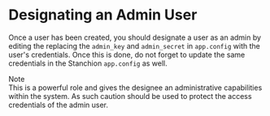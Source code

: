 # Designating an Admin User
Once a user has been created, you should designate a user as an admin by editing the replacing the `admin_key` and `admin_secret` in `app.config` with the user's credentials. Once this is done, do not forget to update the same credentials in the Stanchion `app.config` as well.

<div class="note"><div class="title">Note</div>
This is a powerful role and gives the designee an administrative capabilities within the system. As such caution should be used to protect the access credentials of the admin user.
</div>